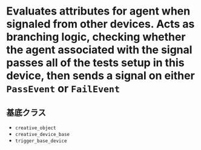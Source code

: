# Evaluates attributes for agent when signaled from other devices. Acts as branching logic, checking whether the agent associated with the signal passes all of the tests setup in this device, then sends a signal on either `PassEvent` or `FailEvent`

## 基底クラス

- `creative_object`
- `creative_device_base`
- `trigger_base_device`
